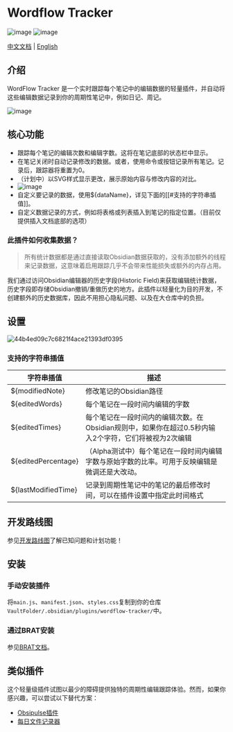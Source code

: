 # Wordflow Tracker
![image](https://img.shields.io/github/v/release/LeCheenaX/WordFlow-Tracker?label=Version&link=https%3A%2F%2Fgithub.com%2FLeCheenaX%2FWordFlow-Tracker%2Freleases%2Flatest) ![image](https://img.shields.io/github/downloads/LeCheenaX/WordFlow-Tracker/total?logo=Obsidian&label=Downloads&labelColor=%237C3AED&color=%235b5b5b&link=https%3A%2F%2Fgithub.com%2FLeCheenaX%2FWordFlow-Tracker%2Freleases%2Flatest)

[中文文档](https://github.com/LeCheenaX/WordFlow-Tracker/blob/main/README_ZH_CN.md) | [English](https://github.com/LeCheenaX/WordFlow-Tracker/blob/main/README.md)

## 介绍
WordFlow Tracker 是一个实时跟踪每个笔记中的编辑数据的轻量插件，并自动将这些编辑数据记录到你的周期性笔记中，例如日记、周记。

![image](https://github.com/user-attachments/assets/bb8e3ba5-7e10-4576-b8b3-0d839a7ffa2f)

## 核心功能
- 跟踪每个笔记的编辑次数和编辑字数。这将在笔记底部的状态栏中显示。
- 在笔记关闭时自动记录修改的数据。或者，使用命令或按钮记录所有笔记。记录后，跟踪器将重置为0。
- （计划中）以SVG样式显示更改，展示原始内容与修改内容的对比。
- ![image](https://github.com/user-attachments/assets/b4bc50e8-89d2-4d9f-bf99-2cfcd14e1569)
- 自定义要记录的数据，使用${dataName}，详见下面的[[#支持的字符串插值]]。
- 自定义数据记录的方式，例如将表格或列表插入到笔记的指定位置。（目前仅提供插入文档底部的选项）

### 此插件如何收集数据？
> 所有统计数据都是通过直接读取Obsidian数据获取的，没有添加额外的线程来记录数据，这意味着启用跟踪几乎不会带来性能损失或额外的内存占用。

我们通过访问Obsidian编辑器的历史字段(Historic Field)来获取编辑统计数据，历史字段即存储Obsidian撤销/重做历史的地方。此插件以轻量化为目的开发，不创建额外的历史数据库，因此不用担心隐私问题、以及在大仓库中的负担。

## 设置
![44b4ed09c7c6821f4ace21393df0395](https://github.com/user-attachments/assets/36fdf7f9-173d-46f5-bb92-b7ce5b634b03)

### 支持的字符串插值
| 字符串插值  | 描述 |
| ------------------- | ------------------- |
| ${modifiedNote}    | 修改笔记的Obsidian路径 |
| ${editedWords} | 每个笔记在一段时间内编辑的字数 |
| ${editedTimes} | 每个笔记在一段时间内的编辑次数。在Obsidian规则中，如果你在超过0.5秒内输入2个字符，它们将被视为2次编辑 |
| ${editedPercentage} | （Alpha测试中）每个笔记在一段时间内编辑字数与原始字数的比率。可用于反映编辑是微调还是大改动。 |
| ${lastModifiedTime} | 记录到周期性笔记中的笔记的最后修改时间，可以在插件设置中指定此时间格式 |

## 开发路线图
参见[开发路线图](https://github.com/LeCheenaX/WordFlow-Tracker/wiki/Development-RoadMap)了解已知问题和计划功能！

## 安装
### 手动安装插件

将`main.js`、`manifest.json`、`styles.css`复制到你的仓库`VaultFolder/.obsidian/plugins/wordflow-tracker/`中。

### 通过BRAT安装
参见[BRAT文档](https://github.com/TfTHacker/obsidian42-brat)。

## 类似插件
这个轻量级插件试图以最少的障碍提供独特的周期性编辑跟踪体验。然而，如果你感兴趣，可以尝试以下替代方案：
- [Obsipulse插件](https://github.com/jsifalda/obsipulse-plugin)
- [每日文件记录器](https://github.com/ashlovepink/daily-file-logger)
